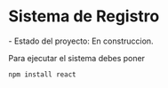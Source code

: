 <h1>Sistema de Registro</h1>
- Estado del proyecto: En construccion.

Para ejecutar el sistema debes poner

```npm install react```
